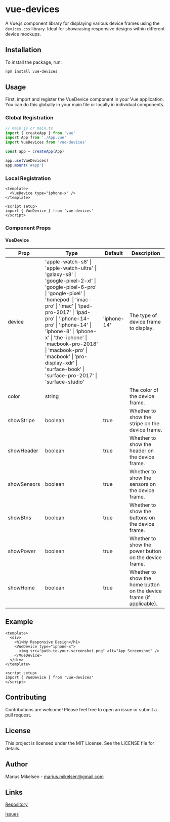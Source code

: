 # vue-devices

A Vue.js component library for displaying various device frames using the `devices.css` library. Ideal for showcasing responsive designs within different device mockups.

## Installation

To install the package, run:

```sh
npm install vue-devices
```

## Usage
First, import and register the VueDevice component in your Vue application. You can do this globally in your main file or locally in individual components.

### Global Registration
```js
// main.js or main.ts
import { createApp } from 'vue'
import App from './App.vue'
import VueDevices from 'vue-devices'

const app = createApp(App)

app.use(VueDevices)
app.mount('#app')
```

### Local Registration
```vue
<template>
  <VueDevice type="iphone-x" />
</template>

<script setup>
import { VueDevice } from 'vue-devices'
</script>
```


### Component Props

#### VueDevice

| Prop           | Type                                                                                                    | Default      | Description                                                         |
|----------------|---------------------------------------------------------------------------------------------------------|--------------|---------------------------------------------------------------------|
| device         | 'apple-watch-s8' \| 'apple-watch-ultra' \| 'galaxy-s8' \| 'google-pixel-2-xl' \| 'google-pixel-6-pro' \| 'google-pixel' \| 'homepod' \| 'imac-pro' \| 'imac' \| 'ipad-pro-2017' \| 'ipad-pro' \| 'iphone-14-pro' \| 'iphone-14' \| 'iphone-8' \| 'iphone-x' \| 'the-iphone' \| 'macbook-pro-2018' \| 'macbook-pro' \| 'macbook' \| 'pro-display-xdr' \| 'surface-book' \| 'surface-pro-2017' \| 'surface-studio' | 'iphone-14' | The type of device frame to display.                                 ||
| color          | string                                                                                                  |              | The color of the device frame.                                      |
| showStripe     | boolean                                                                                                 | true         | Whether to show the stripe on the device frame.                     |
| showHeader     | boolean                                                                                                 | true         | Whether to show the header on the device frame.                     |
| showSensors    | boolean                                                                                                 | true         | Whether to show the sensors on the device frame.                    |
| showBtns       | boolean                                                                                                 | true         | Whether to show the buttons on the device frame.                    |
| showPower      | boolean                                                                                                 | true         | Whether to show the power button on the device frame.               |
| showHome       | boolean                                                                                                 | true         | Whether to show the home button on the device frame (if applicable).|



## Example 

```vue
<template>
  <div>
    <h1>My Responsive Design</h1>
    <VueDevice type="iphone-x">
      <img src="path-to-your-screenshot.png" alt="App Screenshot" />
    </VueDevice>
  </div>
</template>

<script setup>
import { VueDevice } from 'vue-devices'
</script>
```

## Contributing
Contributions are welcome! Please feel free to open an issue or submit a pull request.

## License
This project is licensed under the MIT License. See the LICENSE file for details.

## Author
Marius Mikelsen - marius.mikelsen@gmail.com

## Links
[Repository](https://github.com/xZyph/vue-devices)

[Issues](https://github.com/xZyph/vue-devices/issues)